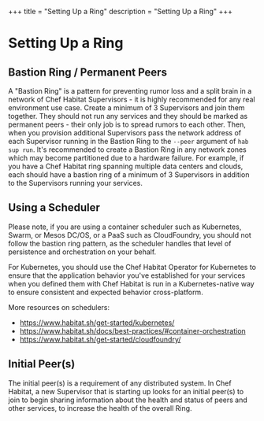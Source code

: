 +++
title = "Setting Up a Ring"
description = "Setting Up a Ring"
+++

# <a name="setting-up-a-ring" id="setting-up-a-ring" data-magellan-target="setting-up-a-ring">Setting Up a Ring</a>

## Bastion Ring / Permanent Peers

A "Bastion Ring" is a pattern for preventing rumor loss and a split brain in a network of Chef Habitat Supervisors - it is highly recommended for any real environment use case. Create a minimum of 3 Supervisors and join them together. They should not run any services and they should be marked as permanent peers - their only job is to spread rumors to each other. Then, when you provision additional Supervisors pass the network address of each Supervisor running in the Bastion Ring to the `--peer` argument of `hab sup run`. It's recommended to create a Bastion Ring in any network zones which may become partitioned due to a hardware failure. For example, if you have a Chef Habitat ring spanning multiple data centers and clouds, each should have a bastion ring of a minimum of 3 Supervisors in addition to the Supervisors running your services.

## Using a Scheduler

Please note, if you are using a container scheduler such as Kubernetes, Swarm, or Mesos DC/OS, or a PaaS such as CloudFoundry, you should not follow the bastion ring pattern, as the scheduler handles that level of persistence and orchestration on your behalf.

For Kubernetes, you should use the Chef Habitat Operator for Kubernetes to ensure that the application behavior you've established for your services when you defined them with Chef Habitat is run in a Kubernetes-native way to ensure consistent and expected behavior cross-platform.

More resources on schedulers:

- <https://www.habitat.sh/get-started/kubernetes/>
- <https://www.habitat.sh/docs/best-practices/#container-orchestration>
- <https://www.habitat.sh/get-started/cloudfoundry/>

## Initial Peer(s)

The initial peer(s) is a requirement of any distributed system. In Chef Habitat, a new Supervisor that is starting up looks for an initial peer(s) to join to begin sharing information about the health and status of peers and other services, to increase the health of the overall Ring.
